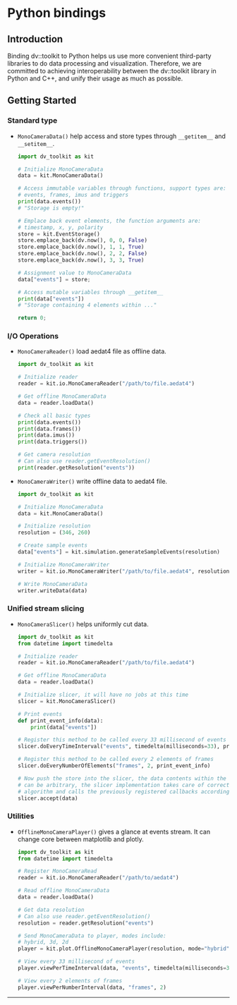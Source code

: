 # Python bindings

## Introduction

Binding dv::toolkit to Python helps us use more convenient third-party libraries
to do data processing and visualization. Therefore, we are committed to achieving 
interoperability between the dv::toolkit library in Python and C++, and unify 
their usage as much as possible.

## Getting Started

### Standard type

+ `MonoCameraData()` help access and store types through `__getitem__` and `__setitem__`.

    ```python
    import dv_toolkit as kit

    # Initialize MonoCameraData
    data = kit.MonoCameraData()

    # Access immutable variables through functions, support types are:
    # events, frames, imus and triggers
    print(data.events())
    # "Storage is empty!"

    # Emplace back event elements, the function arguments are:
    # timestamp, x, y, polarity
    store = kit.EventStorage()
    store.emplace_back(dv.now(), 0, 0, False)
    store.emplace_back(dv.now(), 1, 1, True)
    store.emplace_back(dv.now(), 2, 2, False)
    store.emplace_back(dv.now(), 3, 3, True)

    # Assignment value to MonoCameraData
    data["events"] = store;

    # Access mutable variables through __getitem__
    print(data["events"])
    # "Storage containing 4 elements within ..."

    return 0;
    ```

### I/O Operations

+ `MonoCameraReader()` load aedat4 file as offline data.

    ```python
    import dv_toolkit as kit

    # Initialize reader
    reader = kit.io.MonoCameraReader("/path/to/file.aedat4")

    # Get offline MonoCameraData
    data = reader.loadData()

    # Check all basic types
    print(data.events())
    print(data.frames()) 
    print(data.imus()) 
    print(data.triggers())

    # Get camera resolution
    # Can also use reader.getEventResolution()
    print(reader.getResolution("events"))
    ```

+ `MonoCameraWriter()` write offline data to aedat4 file.

    ```python
    import dv_toolkit as kit

    # Initialize MonoCameraData
    data = kit.MonoCameraData()

    # Initialize resolution
    resolution = (346, 260)

    # Create sample events
    data["events"] = kit.simulation.generateSampleEvents(resolution)

    # Initialize MonoCameraWriter
    writer = kit.io.MonoCameraWriter("/path/to/file.aedat4", resolution)

    # Write MonoCameraData
    writer.writeData(data)
    ```

### Unified stream slicing

+ `MonoCameraSlicer()` helps uniformly cut data.

    ```python
    import dv_toolkit as kit
    from datetime import timedelta

    # Initialize reader
    reader = kit.io.MonoCameraReader("/path/to/file.aedat4")

    # Get offline MonoCameraData
    data = reader.loadData()

    # Initialize slicer, it will have no jobs at this time
    slicer = kit.MonoCameraSlicer()

    # Print events
    def print_event_info(data):
        print(data["events"])

    # Register this method to be called every 33 millisecond of events
    slicer.doEveryTimeInterval("events", timedelta(milliseconds=33), print_event_info)

    # Register this method to be called every 2 elements of frames
    slicer.doEveryNumberOfElements("frames", 2, print_event_info)

    # Now push the store into the slicer, the data contents within the store
    # can be arbitrary, the slicer implementation takes care of correct slicing
    # algorithm and calls the previously registered callbacks accordingly.
    slicer.accept(data)
    ```

### Utilities

+ `OfflineMonoCameraPlayer()` gives a glance at events stream. It can change 
core between matplotlib and plotly.

    ```python
    import dv_toolkit as kit
    from datetime import timedelta

    # Register MonoCameraRead
    reader = kit.io.MonoCameraReader("/path/to/aedat4")

    # Read offline MonoCameraData
    data = reader.loadData()

    # Get data resolution
    # Can also use reader.getEventResolution()
    resolution = reader.getResolution("events")

    # Send MonoCameraData to player, modes include:
    # hybrid, 3d, 2d
    player = kit.plot.OfflineMonoCameraPlayer(resolution, mode="hybrid", core = 'plotly')

    # View every 33 millisecond of events
    player.viewPerTimeInterval(data, "events", timedelta(milliseconds=33))

    # View every 2 elements of frames
    player.viewPerNumberInterval(data, "frames", 2)
    ```

---